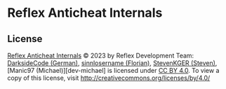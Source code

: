 # Reflex Anticheat Internals

## License

 [Reflex Anticheat Internals][reflex-anticheat-internals] © 2023 by Reflex Development Team: [DarksideCode (German)][dev-german], [sinnlosername (Florian)][dev-florian], [StevenKGER (Steven)][dev-steven], [Manic97 (Michael)][dev-michael] is licensed under [CC BY 4.0][license]. To view a copy of this license, visit http://creativecommons.org/licenses/by/4.0/ 










[reflex-anticheat-internals]: https://github.com/MeGysssTaa/reflex-anticheat-internals
[dev-german]: https://github.com/MeGysssTaa
[dev-florian]: https://github.com/sinnlosername
[dev-steven]: https://github.com/StevenKGER
[license]: http://creativecommons.org/licenses/by/4.0
